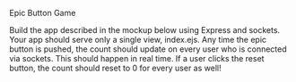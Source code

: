 Epic Button Game

Build the app described in the mockup below using Express and sockets.  Your app should serve only a single view, index.ejs.  Any time the epic button is pushed, the count should update on every user who is connected via sockets.  This should happen in real time.  If a user clicks the reset button, the count should reset to 0 for every user as well!